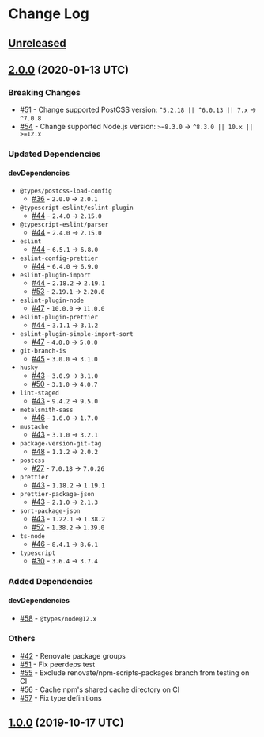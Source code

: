 # Change Log

## [Unreleased]

[Unreleased]: https://github.com/sounisi5011/metalsmith-postcss2/compare/v2.0.0...master

## [2.0.0] (2020-01-13 UTC)

### Breaking Changes

* [#51] - Change supported PostCSS version: `^5.2.18 || ^6.0.13 || 7.x` -> `^7.0.8`
* [#54] - Change supported Node.js version: `>=8.3.0` -> `^8.3.0 || 10.x || >=12.x`

### Updated Dependencies

#### devDependencies

* `@types/postcss-load-config`
    * [#36] - `2.0.0` -> `2.0.1`
* `@typescript-eslint/eslint-plugin`
    * [#44] - `2.4.0` -> `2.15.0`
* `@typescript-eslint/parser`
    * [#44] - `2.4.0` -> `2.15.0`
* `eslint`
    * [#44] - `6.5.1` -> `6.8.0`
* `eslint-config-prettier`
    * [#44] - `6.4.0` -> `6.9.0`
* `eslint-plugin-import`
    * [#44] - `2.18.2` -> `2.19.1`
    * [#53] - `2.19.1` -> `2.20.0`
* `eslint-plugin-node`
    * [#47] - `10.0.0` -> `11.0.0`
* `eslint-plugin-prettier`
    * [#44] - `3.1.1` -> `3.1.2`
* `eslint-plugin-simple-import-sort`
    * [#47] - `4.0.0` -> `5.0.0`
* `git-branch-is`
    * [#45] - `3.0.0` -> `3.1.0`
* `husky`
    * [#43] - `3.0.9` -> `3.1.0`
    * [#50] - `3.1.0` -> `4.0.7`
* `lint-staged`
    * [#43] - `9.4.2` -> `9.5.0`
* `metalsmith-sass`
    * [#46] - `1.6.0` -> `1.7.0`
* `mustache`
    * [#43] - `3.1.0` -> `3.2.1`
* `package-version-git-tag`
    * [#48] - `1.1.2` -> `2.0.2`
* `postcss`
    * [#27] - `7.0.18` -> `7.0.26`
* `prettier`
    * [#43] - `1.18.2` -> `1.19.1`
* `prettier-package-json`
    * [#43] - `2.1.0` -> `2.1.3`
* `sort-package-json`
    * [#43] - `1.22.1` -> `1.38.2`
    * [#52] - `1.38.2` -> `1.39.0`
* `ts-node`
    * [#46] - `8.4.1` -> `8.6.1`
* `typescript`
    * [#30] - `3.6.4` -> `3.7.4`

### Added Dependencies

#### devDependencies

* [#58] - `@types/node@12.x`

### Others

* [#42] - Renovate package groups
* [#51] - Fix peerdeps test
* [#55] - Exclude renovate/npm-scripts-packages branch from testing on CI
* [#56] - Cache npm's shared cache directory on CI
* [#57] - Fix type definitions

[2.0.0]: https://github.com/sounisi5011/metalsmith-postcss2/compare/v1.0.0...v2.0.0
[#42]: https://github.com/sounisi5011/metalsmith-postcss2/pull/42
[#51]: https://github.com/sounisi5011/metalsmith-postcss2/pull/51
[#44]: https://github.com/sounisi5011/metalsmith-postcss2/pull/44
[#43]: https://github.com/sounisi5011/metalsmith-postcss2/pull/43
[#48]: https://github.com/sounisi5011/metalsmith-postcss2/pull/48
[#46]: https://github.com/sounisi5011/metalsmith-postcss2/pull/46
[#54]: https://github.com/sounisi5011/metalsmith-postcss2/pull/54
[#55]: https://github.com/sounisi5011/metalsmith-postcss2/pull/55
[#27]: https://github.com/sounisi5011/metalsmith-postcss2/pull/27
[#30]: https://github.com/sounisi5011/metalsmith-postcss2/pull/30
[#36]: https://github.com/sounisi5011/metalsmith-postcss2/pull/36
[#53]: https://github.com/sounisi5011/metalsmith-postcss2/pull/53
[#52]: https://github.com/sounisi5011/metalsmith-postcss2/pull/52
[#47]: https://github.com/sounisi5011/metalsmith-postcss2/pull/47
[#56]: https://github.com/sounisi5011/metalsmith-postcss2/pull/56
[#50]: https://github.com/sounisi5011/metalsmith-postcss2/pull/50
[#45]: https://github.com/sounisi5011/metalsmith-postcss2/pull/45
[#57]: https://github.com/sounisi5011/metalsmith-postcss2/pull/57
[#58]: https://github.com/sounisi5011/metalsmith-postcss2/pull/58

## [1.0.0] (2019-10-17 UTC)

[1.0.0]: https://github.com/sounisi5011/metalsmith-postcss2/compare/v0.0.0...v1.0.0
